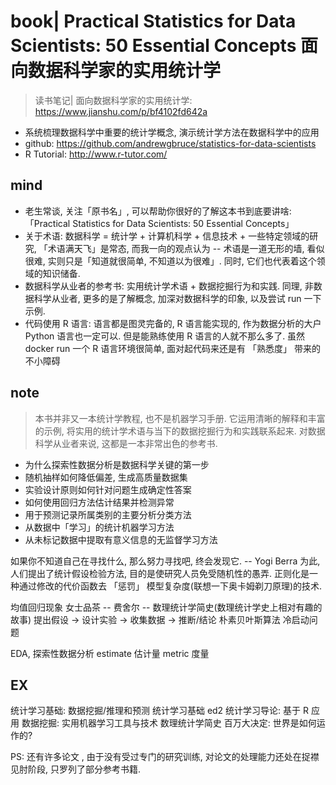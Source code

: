 # book| Practical Statistics for Data Scientists: 50 Essential Concepts 面向数据科学家的实用统计学

> 读书笔记| 面向数据科学家的实用统计学: <https://www.jianshu.com/p/bf4102fd642a>

- 系统梳理数据科学中重要的统计学概念, 演示统计学方法在数据科学中的应用
- github: <https://github.com/andrewgbruce/statistics-for-data-scientists>
- R Tutorial: <http://www.r-tutor.com/>

## mind

- 老生常谈, 关注「原书名」, 可以帮助你很好的了解这本书到底要讲啥: 「Practical Statistics for Data Scientists: 50 Essential Concepts」
- 关于术语: 数据科学 = 统计学 + 计算机科学 + 信息技术 + 一些特定领域的研究, 「术语满天飞」是常态, 而我一向的观点认为 -- 术语是一道无形的墙, 看似很难, 实则只是「知道就很简单, 不知道以为很难」. 同时, 它们也代表着这个领域的知识储备.
- 数据科学从业者的参考书: 实用统计学术语 + 数据挖掘行为和实践. 同理, 非数据科学从业者, 更多的是了解概念, 加深对数据科学的印象, 以及尝试 run 一下示例.
- 代码使用 R 语言: 语言都是图灵完备的, R 语言能实现的, 作为数据分析的大户 Python 语言也一定可以. 但是能熟练使用 R 语言的人就不那么多了. 虽然 docker run 一个 R 语言环境很简单, 面对起代码来还是有 「熟悉度」 带来的不小障碍

## note

> 本书并非又一本统计学教程, 也不是机器学习手册. 它运用清晰的解释和丰富的示例, 将实用的统计学术语与当下的数据挖掘行为和实践联系起来. 对数据科学从业者来说, 这都是一本非常出色的参考书.

- 为什么探索性数据分析是数据科学关键的第一步
- 随机抽样如何降低偏差, 生成高质量数据集
- 实验设计原则如何针对问题生成确定性答案
- 如何使用回归方法估计结果并检测异常
- 用于预测记录所属类别的主要分析分类方法
- 从数据中「学习」的统计机器学习方法
- 从未标记数据中提取有意义信息的无监督学习方法

如果你不知道自己在寻找什么, 那么努力寻找吧, 终会发现它. -- Yogi Berra
为此, 人们提出了统计假设检验方法, 目的是使研究人员免受随机性的愚弄.
正则化是一种通过修改的代价函数去 「惩罚」 模型复杂度(联想一下奥卡姆剃刀原理)的技术.

均值回归现象
女士品茶 -- 费舍尔 -- 数理统计学简史(数理统计学史上相对有趣的故事)
提出假设 -> 设计实验 -> 收集数据 -> 推断/结论
朴素贝叶斯算法
冷启动问题

EDA, 探索性数据分析
estimate 估计量
metric 度量

## EX

统计学习基础: 数据挖掘/推理和预测
统计学习基础 ed2
统计学习导论: 基于 R 应用
数据挖掘: 实用机器学习工具与技术
数理统计学简史
百万大决定: 世界是如何运作的?

PS: 还有许多论文 , 由于没有受过专门的研究训练, 对论文的处理能力还处在捉襟见肘阶段, 只罗列了部分参考书籍.
